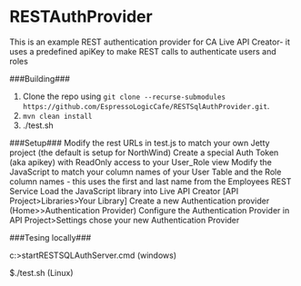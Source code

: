 RESTAuthProvider
===================

This is an example REST authentication provider for CA Live API Creator- it uses a predefined apiKey to make REST calls to authenticate users and roles

###Building###

1. Clone the repo using `git clone --recurse-submodules https://github.com/EspressoLogicCafe/RESTSqlAuthProvider.git`.
2. `mvn clean install`
3. ./test.sh

###Setup###
Modify the rest URLs in test.js to match your own Jetty project (the default is setup for NorthWind)
Create a special Auth Token (aka apikey) with ReadOnly access to your User_Role view
Modify the JavaScript to match your column names of your User Table and the Role column names - this uses the first and last name from the Employees REST Service
Load the JavaScript library into Live API Creator [API Project>Libraries>Your Library]
Create a new Authentication provider (Home>>Authentication Provider) 
Configure the Authentication Provider in API Project>Settings chose your new Authentication Provider


###Tesing locally###
 
c:>startRESTSQLAuthServer.cmd (windows)

$./test.sh (Linux)


